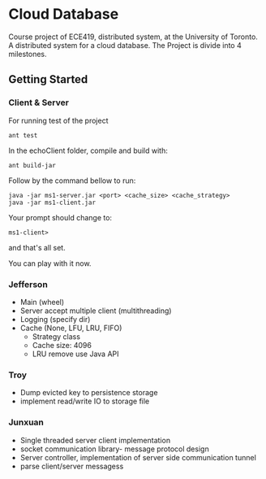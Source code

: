 # Cloud Database
Course project of ECE419, distributed system, at the University of Toronto. A distributed system for a cloud database. The Project is divide into 4 milestones.

## Getting Started

### Client & Server
For running test of the project
```
ant test
```
 In the echoClient folder, compile and build with:
 ```
 ant build-jar
 ```
 Follow by the command bellow to run:
 ```
java -jar ms1-server.jar <port> <cache_size> <cache_strategy>
java -jar ms1-client.jar
 ```
Your prompt should change to:
```
ms1-client>
```
and that's all set. 

You can play with it now.

### Jefferson
- Main (wheel)
- Server accept multiple client (multithreading)
- Logging (specify dir)
- Cache (None, LFU, LRU, FIFO)
  - Strategy class
  - Cache size: 4096
  - LRU remove use Java API

### Troy
- Dump evicted key to persistence storage
- implement read/write IO to storage file

### Junxuan
- Single threaded server client implementation
- socket communication library- message protocol design
- Server controller, implementation of server side communication tunnel
- parse client/server messagess

